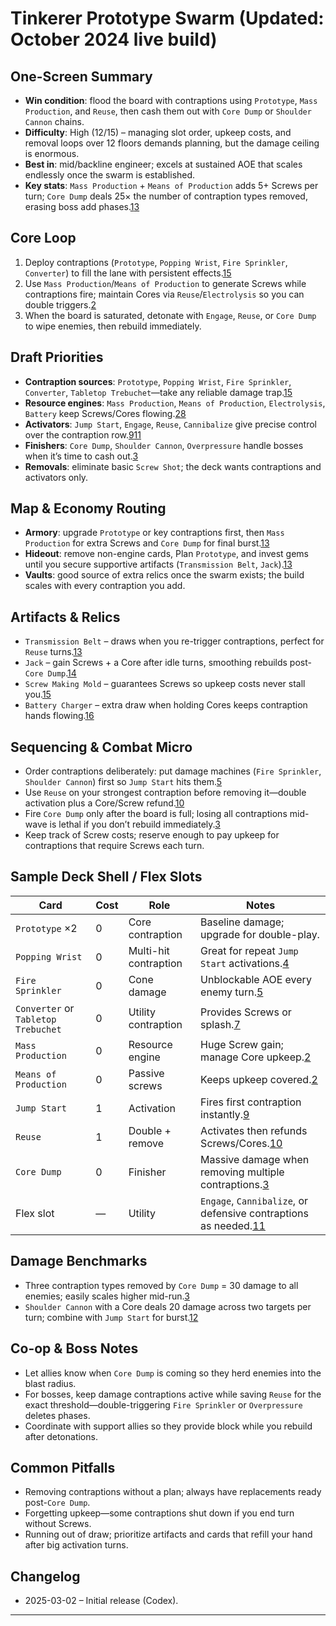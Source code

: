 # Tinkerer Prototype Swarm (Updated: October 2024 live build)

## One-Screen Summary
- **Win condition**: flood the board with contraptions using `Prototype`, `Mass Production`, and `Reuse`, then cash them out with `Core Dump` or `Shoulder Cannon` chains.
- **Difficulty**: High (12/15) – managing slot order, upkeep costs, and removal loops over 12 floors demands planning, but the damage ceiling is enormous.
- **Best in**: mid/backline engineer; excels at sustained AOE that scales endlessly once the swarm is established.
- **Key stats**: `Mass Production` + `Means of Production` adds 5+ Screws per turn; `Core Dump` deals 25× the number of contraption types removed, erasing boss add phases.[1][2][3]

## Core Loop
1. Deploy contraptions (`Prototype`, `Popping Wrist`, `Fire Sprinkler`, `Converter`) to fill the lane with persistent effects.[1][4][5]
2. Use `Mass Production`/`Means of Production` to generate Screws while contraptions fire; maintain Cores via `Reuse`/`Electrolysis` so you can double triggers.[2][6]
3. When the board is saturated, detonate with `Engage`, `Reuse`, or `Core Dump` to wipe enemies, then rebuild immediately.

## Draft Priorities
- **Contraption sources**: `Prototype`, `Popping Wrist`, `Fire Sprinkler`, `Converter`, `Tabletop Trebuchet`—take any reliable damage trap.[1][4][5][7]
- **Resource engines**: `Mass Production`, `Means of Production`, `Electrolysis`, `Battery` keep Screws/Cores flowing.[2][6][8]
- **Activators**: `Jump Start`, `Engage`, `Reuse`, `Cannibalize` give precise control over the contraption row.[9][10][11]
- **Finishers**: `Core Dump`, `Shoulder Cannon`, `Overpressure` handle bosses when it’s time to cash out.[3][12]
- **Removals**: eliminate basic `Screw Shot`; the deck wants contraptions and activators only.

## Map & Economy Routing
- **Armory**: upgrade `Prototype` or key contraptions first, then `Mass Production` for extra Screws and `Core Dump` for final burst.[1][2][3]
- **Hideout**: remove non-engine cards, Plan `Prototype`, and invest gems until you secure supportive artifacts (`Transmission Belt`, `Jack`).[13]
- **Vaults**: good source of extra relics once the swarm exists; the build scales with every contraption you add.

## Artifacts & Relics
- `Transmission Belt` – draws when you re-trigger contraptions, perfect for `Reuse` turns.[13]
- `Jack` – gain Screws + a Core after idle turns, smoothing rebuilds post-`Core Dump`.[14]
- `Screw Making Mold` – guarantees Screws so upkeep costs never stall you.[15]
- `Battery Charger` – extra draw when holding Cores keeps contraption hands flowing.[16]

## Sequencing & Combat Micro
- Order contraptions deliberately: put damage machines (`Fire Sprinkler`, `Shoulder Cannon`) first so `Jump Start` hits them.[5][12]
- Use `Reuse` on your strongest contraption before removing it—double activation plus a Core/Screw refund.[10]
- Fire `Core Dump` only after the board is full; losing all contraptions mid-wave is lethal if you don’t rebuild immediately.[3]
- Keep track of Screw costs; reserve enough to pay upkeep for contraptions that require Screws each turn.

## Sample Deck Shell / Flex Slots
| Card | Cost | Role | Notes |
| --- | --- | --- | --- |
| `Prototype` ×2 | 0 | Core contraption | Baseline damage; upgrade for double-play.
| `Popping Wrist` | 0 | Multi-hit contraption | Great for repeat `Jump Start` activations.[4]
| `Fire Sprinkler` | 0 | Cone damage | Unblockable AOE every enemy turn.[5]
| `Converter` or `Tabletop Trebuchet` | 0 | Utility contraption | Provides Screws or splash.[7]
| `Mass Production` | 0 | Resource engine | Huge Screw gain; manage Core upkeep.[2]
| `Means of Production` | 0 | Passive screws | Keeps upkeep covered.[2]
| `Jump Start` | 1 | Activation | Fires first contraption instantly.[9]
| `Reuse` | 1 | Double + remove | Activates then refunds Screws/Cores.[10]
| `Core Dump` | 0 | Finisher | Massive damage when removing multiple contraptions.[3]
| Flex slot | — | Utility | `Engage`, `Cannibalize`, or defensive contraptions as needed.[11]

## Damage Benchmarks
- Three contraption types removed by `Core Dump` = 30 damage to all enemies; easily scales higher mid-run.[3]
- `Shoulder Cannon` with a Core deals 20 damage across two targets per turn; combine with `Jump Start` for burst.[12]

## Co-op & Boss Notes
- Let allies know when `Core Dump` is coming so they herd enemies into the blast radius.
- For bosses, keep damage contraptions active while saving `Reuse` for the exact threshold—double-triggering `Fire Sprinkler` or `Overpressure` deletes phases.
- Coordinate with support allies so they provide block while you rebuild after detonations.

## Common Pitfalls
- Removing contraptions without a plan; always have replacements ready post-`Core Dump`.
- Forgetting upkeep—some contraptions shut down if you end turn without Screws.
- Running out of draw; prioritize artifacts and cards that refill your hand after big activation turns.

## Changelog
- 2025-03-02 – Initial release (Codex).

---

[1]: https://hellcard.fandom.com/wiki/Prototype "Prototype | Hellcard Wiki"
[2]: https://hellcard.fandom.com/wiki/Mass_Production "Mass Production | Hellcard Wiki"
[3]: https://hellcard.fandom.com/wiki/Core_Dump "Core Dump | Hellcard Wiki"
[4]: https://hellcard.fandom.com/wiki/Popping_Wrist "Popping Wrist | Hellcard Wiki"
[5]: https://hellcard.fandom.com/wiki/Fire_Sprinkler "Fire Sprinkler | Hellcard Wiki"
[6]: https://hellcard.fandom.com/wiki/Means_of_Production "Means of Production | Hellcard Wiki"
[7]: https://hellcard.fandom.com/wiki/Tabletop_Trebuchet "Tabletop Trebuchet | Hellcard Wiki"
[8]: https://hellcard.fandom.com/wiki/Battery "Battery | Hellcard Wiki"
[9]: https://hellcard.fandom.com/wiki/Jump_Start "Jump Start | Hellcard Wiki"
[10]: https://hellcard.fandom.com/wiki/Reuse "Reuse | Hellcard Wiki"
[11]: https://hellcard.fandom.com/wiki/Cannibalize "Cannibalize | Hellcard Wiki"
[12]: https://hellcard.fandom.com/wiki/Shoulder_Cannon "Shoulder Cannon | Hellcard Wiki"
[13]: https://hellcard.fandom.com/wiki/Transmission_Belt "Transmission Belt | Hellcard Wiki"
[14]: https://hellcard.fandom.com/wiki/Jack "Jack | Hellcard Wiki"
[15]: https://hellcard.fandom.com/wiki/Screw_Making_Mold "Screw Making Mold | Hellcard Wiki"
[16]: https://hellcard.fandom.com/wiki/Battery_Charger "Battery Charger | Hellcard Wiki"
